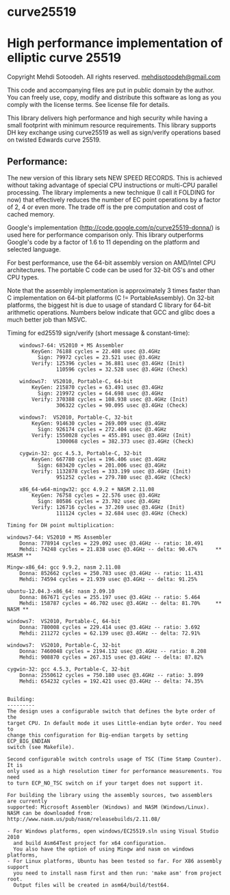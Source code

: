 # curve25519
High performance implementation of elliptic curve 25519
=======================================================

Copyright Mehdi Sotoodeh.  All rights reserved.
<mehdisotoodeh@gmail.com>

This code and accompanying files are put in public domain by the author.
You can freely use, copy, modify and distribute this software as long
as you comply with the license terms. See license file for details.

This library delivers high performance and high security while having a small
footprint with minimum resource requirements.
This library supports DH key exchange using curve25519 as well as sign/verify
operations based on twisted Edwards curve 25519.


Performance:
------------
The new version of this library sets NEW SPEED RECORDS. This is achieved 
without taking advantage of special CPU instructions or multi-CPU parallel 
processing.
The library implements a new technique (I call it FOLDING for now) that 
effectively reduces the number of EC point operations by a factor of 2, 4 
or even more. The trade off is the pre computation and cost of cached memory.

Google's implementation (http://code.google.com/p/curve25519-donna/) is used
here for performance comparison only. This library outperforms Google's code 
by a factor of 1.6 to 11 depending on the platform and selected language.

For best performance, use the 64-bit assembly version on AMD/Intel CPU 
architectures. The portable C code can be used for 32-bit OS's and other CPU 
types.

Note that the assembly implementation is approximately 3 times faster than C 
implementation on 64-bit platforms (C != PortableAssembly).
On 32-bit platforms, the biggest hit is due to usage of standard C library for
64-bit arithmetic operations. Numbers below indicate that GCC and glibc does a 
much better job than MSVC.


Timing for ed25519 sign/verify (short message & constant-time):
```
    windows7-64: VS2010 + MS Assembler
        KeyGen: 76188 cycles = 22.408 usec @3.4GHz
          Sign: 79972 cycles = 23.521 usec @3.4GHz
        Verify: 125396 cycles = 36.881 usec @3.4GHz (Init)
                110596 cycles = 32.528 usec @3.4GHz (Check)

    windows7:  VS2010, Portable-C, 64-bit
        KeyGen: 215870 cycles = 63.491 usec @3.4GHz
          Sign: 219972 cycles = 64.698 usec @3.4GHz
        Verify: 370388 cycles = 108.938 usec @3.4GHz (Init)
                306322 cycles = 90.095 usec @3.4GHz (Check)
    
    windows7:  VS2010, Portable-C, 32-bit
        KeyGen: 914630 cycles = 269.009 usec @3.4GHz
          Sign: 926174 cycles = 272.404 usec @3.4GHz
        Verify: 1550028 cycles = 455.891 usec @3.4GHz (Init)
                1300068 cycles = 382.373 usec @3.4GHz (Check)

    cygwin-32: gcc 4.5.3, Portable-C, 32-bit
        KeyGen: 667780 cycles = 196.406 usec @3.4GHz
          Sign: 683420 cycles = 201.006 usec @3.4GHz
        Verify: 1132878 cycles = 333.199 usec @3.4GHz (Init)
                951252 cycles = 279.780 usec @3.4GHz (Check)

    x86_64-w64-mingw32: gcc 4.9.2 + NASM 2.11.08
        KeyGen: 76758 cycles = 22.576 usec @3.4GHz
          Sign: 80586 cycles = 23.702 usec @3.4GHz
        Verify: 126716 cycles = 37.269 usec @3.4GHz (Init)
                111124 cycles = 32.684 usec @3.4GHz (Check)
    
Timing for DH point multiplication:
```
    windows7-64: VS2010 + MS Assembler
        Donna: 778914 cycles = 229.092 usec @3.4GHz -- ratio: 10.491
        Mehdi: 74248 cycles = 21.838 usec @3.4GHz -- delta: 90.47%      ** MSASM **

    Mingw-x86_64: gcc 9.9.2, nasm 2.11.08
        Donna: 852662 cycles = 250.783 usec @3.4GHz -- ratio: 11.431
        Mehdi: 74594 cycles = 21.939 usec @3.4GHz -- delta: 91.25%

    ubuntu-12.04.3-x86_64: nasm 2.09.10
        Donna: 867671 cycles = 255.197 usec @3.4GHz -- ratio: 5.464
        Mehdi: 158787 cycles = 46.702 usec @3.4GHz -- delta: 81.70%     ** NASM **

    windows7:  VS2010, Portable-C, 64-bit
        Donna: 780008 cycles = 229.414 usec @3.4GHz -- ratio: 3.692
        Mehdi: 211272 cycles = 62.139 usec @3.4GHz -- delta: 72.91%

    windows7:  VS2010, Portable-C, 32-bit
        Donna: 7460048 cycles = 2194.132 usec @3.4GHz -- ratio: 8.208
        Mehdi: 908870 cycles = 267.315 usec @3.4GHz -- delta: 87.82%

    cygwin-32: gcc 4.5.3, Portable-C, 32-bit
        Donna: 2550612 cycles = 750.180 usec @3.4GHz -- ratio: 3.899
        Mehdi: 654232 cycles = 192.421 usec @3.4GHz -- delta: 74.35%
```

Building:
---------
The design uses a configurable switch that defines the byte order of the
target CPU. In default mode it uses Little-endian byte order. You need to
change this configuration for Big-endian targets by setting ECP_BIG_ENDIAN
switch (see Makefile).

Second configurable switch controls usage of TSC (Time Stamp Counter). It is
only used as a high resolution timer for performance measurements. You need 
to turn ECP_NO_TSC switch on if your target does not support it.

For building the library using the assembly sources, two assemblers are currently
supported: Microsoft Assembler (Windows) and NASM (Windows/Linux). 
NASM can be downloaded from: http://www.nasm.us/pub/nasm/releasebuilds/2.11.08/

- For Windows platforms, open windows/EC25519.sln using Visual Studio 2010
  and build Asm64Test project for x64 configuration.
  You also have the option of using Mingw and nasm on windows platforms,
- For Linux platforms, Ubuntu has been tested so far. For X86 assembly support 
  you need to install nasm first and then run: 'make asm' from project root.
  Output files will be created in asm64/build/test64.

